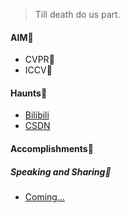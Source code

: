 > Till death do us part.

#### AIM🎯

- CVPR🥇
- ICCV🥇

#### Haunts🦕

- [Bilibili](https://space.bilibili.com/481802918)
- [CSDN](https://blog.csdn.net/fuhao7i?spm=1001.2101.3001.5343)

#### Accomplishments📖

<!-- - [Present a paper and lecture as lead author at an IEEE conference][1]·2020.07 -->

[1]:  https://space.bilibili.com/481802918

##### Speaking and Sharing🐰

- [Coming...][1]

[1]: https://space.bilibili.com/481802918

